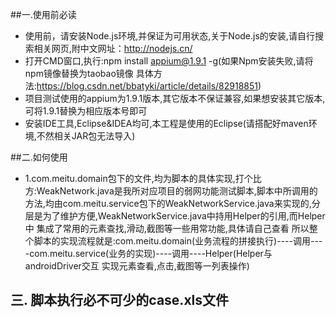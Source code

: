 ##一.使用前必读
* 使用前，请安装Node.js环境,并保证为可用状态,关于Node.js的安装,请自行搜索相关网页,附中文网址：http://nodejs.cn/ 
* 打开CMD窗口,执行:npm install appium@1.9.1 -g(如果Npm安装失败,请将npm镜像替换为taobao镜像 
具体方法:https://blog.csdn.net/bbatyki/article/details/82918851) 
* 项目测试使用的appium为1.9.1版本,其它版本不保证兼容,如果想安装其它版本,可将1.9.1替换为相应版本号即可 
* 安装IDE工具,Eclipse&IDEA均可,本工程是使用的Eclipse(请搭配好maven环境,不然相关JAR包无法导入)

##二.如何使用
* 1.com.meitu.domain包下的文件,均为脚本的具体实现,打个比方:WeakNetwork.java是我所对应项目的弱网功能测试脚本,脚本中所调用的 方法,均由com.meitu.service包下的WeakNetworkService.java来实现的,分层是为了维护方便,WeakNetworkService.java中持用Helper的引用,而Helper中 集成了常用的元素查找,滑动,截图等一些用常功能,具体请自己查看 所以整个脚本的实现流程就是:com.meitu.domain(业务流程的拼接执行)----调用----com.meitu.service(业务的实现)----调用----Helper(Helper与androidDriver交互 实现元素查看,点击,截图等一列表操作)

## 三. 脚本执行必不可少的case.xls文件
